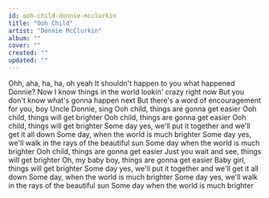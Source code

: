 ```yaml
---
id: ooh-child-donnie-mcclurkin
title: "Ooh Child"
artist: "Donnie McClurkin"
album: ""
cover: ""
created: ""
updated: ""
---
```


Ohh, aha, ha, ha, oh yeah
It shouldn't happen to you what happened Donnie?
Now I know things in the world lookin' crazy right now
But you don't know what's gonna happen next
But there's a word of encouragement for you, boy
Uncle Donnie, sing
Ooh child, things are gonna get easier
Ooh child, things will get brighter
Ooh child, things are gonna get easier
Ooh child, things will get brighter
Some day yes, we'll put it together and we'll get it all down
Some day, when the world is much brighter
Some day yes, we'll walk in the rays of the beautiful sun
Some day when the world is much brighter
Ooh child, things are gonna get easier
Just you wait and see, things will get brighter
Oh, my baby boy, things are gonna get easier
Baby girl, things will get brighter
Some day yes, we'll put it together and we'll get it all down
Some day, when the world is much brighter
Some day yes, we'll walk in the rays of the beautiful sun
Some day when the world is much brighter
